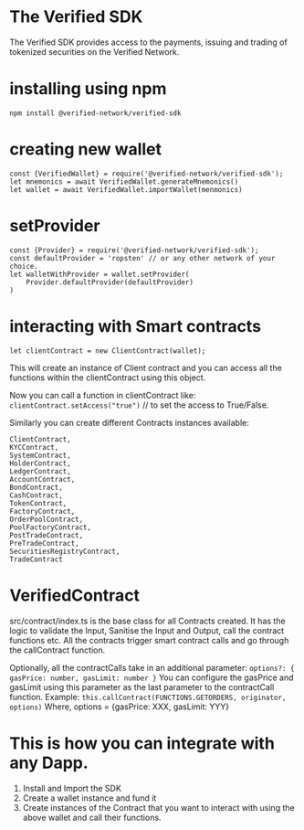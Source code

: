 # The Verified SDK
The Verified SDK provides access to the payments, issuing and trading of tokenized securities on the Verified Network.

# installing using npm
```npm install @verified-network/verified-sdk```

# creating new wallet
```
const {VerifiedWallet} = require('@verified-network/verified-sdk');
let mnemonics = await VerifiedWallet.generateMnemonics()
let wallet = await VerifiedWallet.importWallet(menmonics)
```
# setProvider
```
const {Provider} = require('@verified-network/verified-sdk');
const defaultProvider = 'ropsten' // or any other network of your choice.
let walletWithProvider = wallet.setProvider(
    Provider.defaultProvider(defaultProvider)
)
```
# interacting with Smart contracts
```let clientContract = new ClientContract(wallet);```

This will create an instance of Client contract and you can access all the functions within the clientContract using this object.

Now you can call a function in clientContract like:
```clientContract.setAccess("true")``` // to set the access to True/False.

Similarly you can create different Contracts instances available:
```
ClientContract,
KYCContract,
SystemContract,
HolderContract,
LedgerContract,
AccountContract,
BondContract,
CashContract,
TokenContract,
FactoryContract,
OrderPoolContract,
PoolFactoryContract,
PostTradeContract,
PreTradeContract,
SecuritiesRegistryContract,
TradeContract
```

# VerifiedContract
src/contract/index.ts is the base class for all Contracts created.
It has the logic to validate the Input, Sanitise the Input and Output, call the contract functions etc.
All the contracts trigger smart contract calls and go through the callContract function.

Optionally, all the contractCalls take in an additional parameter:
```options?: { gasPrice: number, gasLimit: number }```
You can configure the gasPrice and gasLimit using this parameter as the last parameter to the contractCall function.
Example: ```this.callContract(FUNCTIONS.GETORDERS, originator, options)```
Where, options = {gasPrice: XXX, gasLimit: YYY}

# This is how you can integrate with any Dapp.
1. Install and Import the SDK
2. Create a wallet instance and fund it
3. Create instances of the Contract that you want to interact with using the above wallet and call their functions.